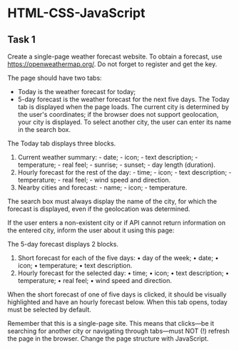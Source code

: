 # HTML-CSS-JavaScript

## Task 1
  Create a single-page weather forecast website.
  To obtain a forecast, use https://openweathermap.org/. Do not forget to register and get the key.

  The page should have two tabs:
  - Today is the weather forecast for today;
  - 5-day forecast is the weather forecast for the next five days.
  The Today tab is displayed when the page loads. The current city is determined by the user's coordinates; if the browser does not support geolocation, your city is displayed.   To select another city, the user can enter its name in the search box.
  
  The Today tab displays three blocks.
  1. Current weather summary:
    - date;
    - icon;
    - text description;
    - temperature;
    - real feel;
    - sunrise;
    - sunset;
    - day length (duration).
   2. Hourly forecast for the rest of the day:
    - time;
    - icon;
    - text description;
    - temperature;
    - real feel;
    - wind speed and direction.
   3. Nearby cities and forecast:
    - name;
    - icon;
    - temperature.
      
  The search box must always display the name of the city, for which the forecast is displayed, even if the geolocation was determined.

  If the user enters a non-existent city or if API cannot return information on the entered city, inform the user about it using this page:

  The 5-day forecast displays 2 blocks.
  1. Short forecast for each of the five days:
   • day of the week;
   • date;
   • icon;
   • temperature;
   • text description.
  2. Hourly forecast for the selected day:
   • time;
   • icon;
   • text description;
   • temperature;
   • real feel;
   • wind speed and direction.

  When the short forecast of one of five days is clicked, it should be visually highlighted and have an hourly forecast below.
  When this tab opens, today must be selected by default.

  Remember that this is a single-page site. This means that clicks—be it searching for another city or navigating through tabs—must NOT (!) refresh the page in the browser. Change the page structure with JavaScript.
